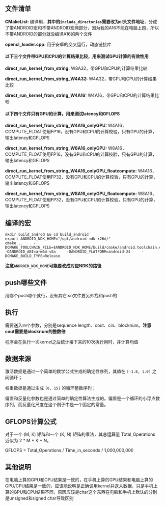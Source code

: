 ## 文件清单

**CMakeList:** 编译用，**其中的`include_directories`需要改为cl头文件地址**，分成了带ANDROID宏和不带ANDROID宏两部分，因为我的A16不能在电脑上跑，所以不带ANDROID的部分就没编译A16的两个文件

**opencl_loader.cpp:** 用于安卓的交叉运行，动态链接库

#### 以下三个文件带GPU和CPU的计算结果比较，用来测试GPU计算的有效性用

**direct_run_kernel_from_string:** W8A32，带GPU和CPU的计算结果比较

**direct_run_kernel_from_string_W4A32:** W4A32，带GPU和CPU的计算结果比较  

**direct_run_kernel_from_string_W4A16:** W4A16，带GPU和CPU的计算结果比较  

#### 以下四个文件只有GPU的计算，用来测试latency和GFLOPS

**direct_run_kernel_from_string_W4A16_onlyGPU:** W4A16，COMPUTE_FLOAT使用FP16，没有GPU和CPU的计算校验，只有GPU的计算，输出latency和GFLOPS

**direct_run_kernel_from_string_W8A16_onlyGPU:** W8A16，COMPUTE_FLOAT使用FP16，没有GPU和CPU的计算校验，只有GPU的计算，输出latency和GFLOPS

**direct_run_kernel_from_string_W4A16_onlyGPU_floatcompute:** W4A16，COMPUTE_FLOAT使用FP32，没有GPU和CPU的计算校验，只有GPU的计算，输出latency和GFLOPS

**direct_run_kernel_from_string_W8A16_onlyGPU_floatcompute:** W8A16，COMPUTE_FLOAT使用FP32，没有GPU和CPU的计算校验，只有GPU的计算，输出latency和GFLOPS

## 编译的宏

```
mkdir build_androd && cd build_android
export ANDROID_NDK_HOME="/opt/android-ndk-r26d/"
cmake ..     -DCMAKE_TOOLCHAIN_FILE=$ANDROID_NDK_HOME/build/cmake/android.toolchain.cmake     -DANDROID_ABI=arm64-v8a     -DANDROID_PLATFORM=android-24     -DCMAKE_BUILD_TYPE=Release
```

**注意`ANDROID_NDK_HOME`可能要改成对应NDK的路径**

## push哪些文件

用哪个push哪个就行，没有其它.so文件要另外找和push的

## 执行

需要送入四个参数，分别是sequence length、cout、cin、blocknum。**注意cout需要是blocknum的整数倍**

程序会在执行一次kernel之后统计接下来的10次执行用时，并计算均值

## 数据来源

激活数据是通过一个简单的数学公式生成的确定性序列，其值在 `[-1.0, 1.0]` 之间循环；

权重数据是通过生成 `[0, 15]` 的循环整数序列；

偏置和反量化参数也是通过简单的确定性算法生成的。偏置是一个循环的小浮点数序列，而反量化尺度在这个例子中是一个固定的常量。

## GFLOPS计算公式

对于一个 (M, K) 矩阵和一个 (K, N) 矩阵的乘法，其总运算量 Total_Operations 近似为 2 * M * K * N。

GFLOPS = Total_Operations / Time_in_seconds / 1,000,000,000

## 其他说明

在电脑上算的GPU和CPU结果是一致的，在手机上算的GPU结果和电脑上算的GPU/CPU结果是一致的，应该能说明是正确调用kernel并送入数据，只是手机上算的GPU和CPU结果不同，原因应该是char这个东西在电脑和手机上默认的分别是unsigned和signed char导致区别
